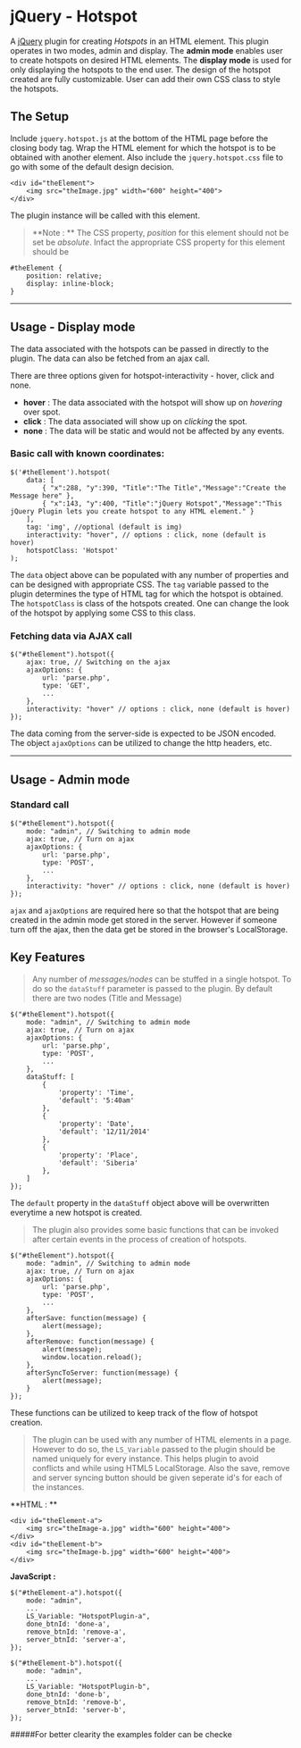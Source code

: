 jQuery - Hotspot
================

A [jQuery](http://www.jquery.com) plugin for creating *Hotspots* in an HTML element. This plugin operates in two modes, admin and display. The **admin mode** enables user to create hotspots on desired HTML elements. The **display mode** is used for only displaying the hotspots to the end user. The design of the hotspot created are fully customizable. User can add their own CSS class to style the hotspots.

The Setup
---------
Include `jquery.hotspot.js` at the bottom of the HTML page before the closing body tag. Wrap the HTML element for which the hotspot is to be obtained with another element. Also include the `jquery.hotspot.css` file to go with some of the default design decision.
```
<div id="theElement">
	<img src="theImage.jpg" width="600" height="400">
</div>
```
The plugin instance will be called with this element.
> **Note : ** The CSS property, *position* for this element should not be set be *absolute*. Infact the appropriate CSS property for this element should be 
```
#theElement {
	position: relative;
	display: inline-block;
}
```

---

Usage - Display mode
--------------------

The data associated with the hotspots can be passed in directly to the plugin.
The data can also be fetched from an ajax call.

There are three options given for hotspot-interactivity - hover, click and none.
- **hover** : The data associated with the hotspot will show up on *hovering* over spot.
- **click** : The data associated will show up on *clicking* the spot.
- **none** : The data will be static and would not be affected by any events.

### Basic call with known coordinates:
```
$('#theElement').hotspot(
	data: [
		{ "x":288, "y":390, "Title":"The Title","Message":"Create the Message here" },
		{ "x":143, "y":400, "Title":"jQuery Hotspot","Message":"This jQuery Plugin lets you create hotspot to any HTML element." }
	],
	tag: 'img', //optional (default is img)
	interactivity: "hover", // options : click, none (default is hover)
	hotspotClass: 'Hotspot'
);
```
The `data` object above can be populated with any number of properties and can be designed with appropriate CSS. The `tag` variable passed to the plugin determines the type of HTML tag for which the hotspot is obtained. The ``hotspotClass`` is class of the hotspots created. One can change the look of the  hotspot by applying some CSS to this class.

### Fetching data via AJAX call
```
$("#theElement").hotspot({
	ajax: true, // Switching on the ajax
	ajaxOptions: {
		url: 'parse.php',
		type: 'GET',
		...
	},
	interactivity: "hover" // options : click, none (default is hover)
});
```
The data coming from the server-side is expected to be JSON encoded. The object `ajaxOptions` can be utilized to change the http headers, etc.

---

Usage - Admin mode
--------------------
### Standard call
```
$("#theElement").hotspot({
    mode: "admin", // Switching to admin mode
	ajax: true, // Turn on ajax
	ajaxOptions: {
		url: 'parse.php',
		type: 'POST',
		...
	},
	interactivity: "hover" // options : click, none (default is hover)
});
```
``ajax`` and ``ajaxOptions`` are required here so that the hotspot that are being created in the admin mode get stored in the server. However if someone turn off the ajax, then the data get be stored in the browser's LocalStorage.

Key Features 
------------

> Any number of *messages/nodes* can be stuffed in a single hotspot. To do so the `dataStuff` parameter is passed to the plugin. By default there are two nodes (Title and Message)

```
$("#theElement").hotspot({
    mode: "admin", // Switching to admin mode
	ajax: true, // Turn on ajax
	ajaxOptions: {
		url: 'parse.php',
		type: 'POST',
		...
	},
	dataStuff: [
		{
			'property': 'Time',
			'default': '5:40am'
		},
		{
			'property': 'Date',
			'default': '12/11/2014'
		},
		{
			'property': 'Place',
			'default': 'Siberia'
		},
	]
});
```
The ``default`` property in the ``dataStuff`` object above will be overwritten everytime a new hotspot is created.

> The plugin also provides some basic functions that can be invoked after certain events in the process of creation of hotspots.

```
$("#theElement").hotspot({
    mode: "admin", // Switching to admin mode
	ajax: true, // Turn on ajax
	ajaxOptions: {
		url: 'parse.php',
		type: 'POST',
		...
	},
	afterSave: function(message) {
		alert(message);
	},
	afterRemove: function(message) {
		alert(message);
		window.location.reload();
	},
	afterSyncToServer: function(message) {
		alert(message);
	}
});
```
These functions can be utilized to keep track of the flow of hotspot creation.

> The plugin can be used with any number of HTML elements in a page. However to do so, the `LS_Variable` passed to the plugin should be named uniquely for every instance. This helps plugin to avoid conflicts and while using HTML5 LocalStorage. Also the save, remove and server syncing button should be given seperate id's for each of the instances.

**HTML : **
```
<div id="theElement-a">
	<img src="theImage-a.jpg" width="600" height="400">
</div>
<div id="theElement-b">
	<img src="theImage-b.jpg" width="600" height="400">
</div>
```
**JavaScript :**
```
$("#theElement-a").hotspot({
	mode: "admin",
	...
	LS_Variable: "HotspotPlugin-a",
	done_btnId: 'done-a',
	remove_btnId: 'remove-a',
	server_btnId: 'server-a',
});

$("#theElement-b").hotspot({
    mode: "admin",
    ...
	LS_Variable: "HotspotPlugin-b",
	done_btnId: 'done-b',
	remove_btnId: 'remove-b',
	server_btnId: 'server-b',
});
```

#####For better clearity the examples folder can be checke
